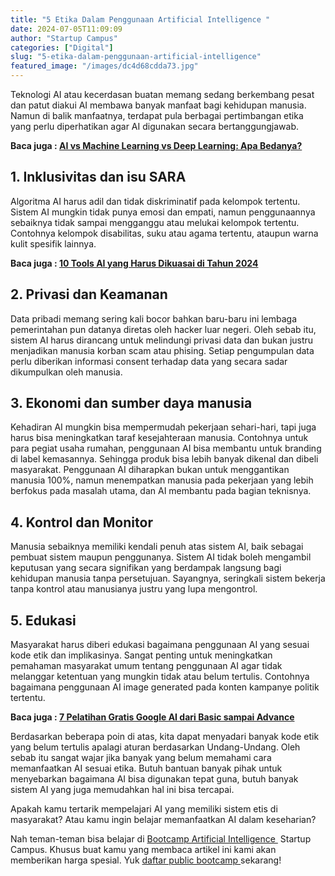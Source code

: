 ```yaml
---
title: "5 Etika Dalam Penggunaan Artificial Intelligence "
date: 2024-07-05T11:09:09
author: "Startup Campus"
categories: ["Digital"]
slug: "5-etika-dalam-penggunaan-artificial-intelligence"
featured_image: "/images/dc4d68cdda73.jpg"
---
```


Teknologi AI atau kecerdasan buatan memang sedang berkembang pesat dan patut diakui AI membawa banyak manfaat bagi kehidupan manusia. Namun di balik manfaatnya, terdapat pula berbagai pertimbangan etika yang perlu diperhatikan agar AI digunakan secara bertanggungjawab.

**Baca juga : [AI vs Machine Learning vs Deep Learning: Apa Bedanya?](https://startupcampus.id/blog/ai-vs-machine-learning-vs-deep-learning-apa-bedanya/)**

## **1. Inklusivitas dan isu SARA**

Algoritma AI harus adil dan tidak diskriminatif pada kelompok tertentu. Sistem AI mungkin tidak punya emosi dan empati, namun penggunaannya sebaiknya tidak sampai mengganggu atau melukai kelompok tertentu. Contohnya kelompok disabilitas, suku atau agama tertentu, ataupun warna kulit spesifik lainnya.

**Baca juga : [10 Tools AI yang Harus Dikuasai di Tahun 2024](https://startupcampus.id/blog/10-tools-ai-yang-harus-dikuasai-di-tahun-2024/)**

## **2. Privasi dan Keamanan**

Data pribadi memang sering kali bocor bahkan baru-baru ini lembaga pemerintahan pun datanya diretas oleh hacker luar negeri. Oleh sebab itu, sistem AI harus dirancang untuk melindungi privasi data dan bukan justru menjadikan manusia korban scam atau phising. Setiap pengumpulan data perlu diberikan informasi consent terhadap data yang secara sadar dikumpulkan oleh manusia.

## **3. Ekonomi dan sumber daya manusia**

Kehadiran AI mungkin bisa mempermudah pekerjaan sehari-hari, tapi juga harus bisa meningkatkan taraf kesejahteraan manusia. Contohnya untuk para pegiat usaha rumahan, penggunaan AI bisa membantu untuk branding di label kemasannya. Sehingga produk bisa lebih banyak dikenal dan dibeli masyarakat. Penggunaan AI diharapkan bukan untuk menggantikan manusia 100%, namun menempatkan manusia pada pekerjaan yang lebih berfokus pada masalah utama, dan AI membantu pada bagian teknisnya.

## **4. Kontrol dan Monitor**

Manusia sebaiknya memiliki kendali penuh atas sistem AI, baik sebagai pembuat sistem maupun penggunanya. Sistem AI tidak boleh mengambil keputusan yang secara signifikan yang berdampak langsung bagi kehidupan manusia tanpa persetujuan. Sayangnya, seringkali sistem bekerja tanpa kontrol atau manusianya justru yang lupa mengontrol.

## **5. Edukasi**

Masyarakat harus diberi edukasi bagaimana penggunaan AI yang sesuai kode etik dan implikasinya. Sangat penting untuk meningkatkan pemahaman masyarakat umum tentang penggunaan AI agar tidak melanggar ketentuan yang mungkin tidak atau belum tertulis. Contohnya bagaimana penggunaan AI image generated pada konten kampanye politik tertentu. 

**Baca juga : [7 Pelatihan Gratis Google AI dari Basic sampai Advance](https://startupcampus.id/blog/7-pelatihan-gratis-google-ai-dari-basic-sampai-advance/)**

Berdasarkan beberapa poin di atas, kita dapat menyadari banyak kode etik yang belum tertulis apalagi aturan berdasarkan Undang-Undang. Oleh sebab itu sangat wajar jika banyak yang belum memahami cara memanfaatkan AI sesuai etika. Butuh bantuan banyak pihak untuk menyebarkan bagaimana AI bisa digunakan tepat guna, butuh banyak sistem AI yang juga memudahkan hal ini bisa tercapai.

Apakah kamu tertarik mempelajari AI yang memiliki sistem etis di masyarakat? Atau kamu ingin belajar memanfaatkan AI dalam keseharian?

Nah teman-teman bisa belajar di [Bootcamp Artificial Intelligence ](https://startupcampus.id/public-bootcamp/artificial-intelligence) Startup Campus. Khusus buat kamu yang membaca artikel ini kami akan memberikan harga spesial. Yuk [daftar public bootcamp ](https://startupcampus.id/daftar/bootcamp-public)sekarang!
